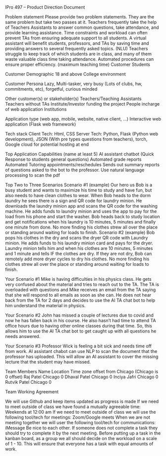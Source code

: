 IPro 497 – Product Direction Document

Problem statement
Please provide two problem statements.  They are the same problem but take two passes at it.
Teachers frequently take the help of Teachers Assistants to answer common questions, take attendance, and provide learning assistance. Time constraints and workload can often prevent TAs from ensuring adequate support to all students. A virtual assistant will benefit students, professors, and TAs by saving time and providing answers to several frequently asked topics. (NLU)
Teachers struggle to keep track of which students are in class, and many of them waste valuable class time taking attendance. Automated procedures can ensure proper efficiency. (maximum teaching time)
Customer
Students

Customer Demographic
18 and above
College environment

Customer Persona
Lazy, Multi-tasker, very busy (Lots of clubs, hw, commitments, etc), forgetful, curious minded

Other customer(s) or stakeholder(s)
Teachers/Teaching Assistants
Teachers without TAs
Institute/Investor funding the project
People incharge of web application
Institutions

Application type (web app, mobile, website, native client, …)
Interactive web application (Flask web framework)

Tech stack 
Client Tech: Html, CSS
Server Tech: Python, Flask (Python web development), JSON (With pre types questions from teachers), torch, Google cloud for potential hosting at end

Top Application Capabilities (name at least 5)
AI assistant chatbot (Quick Response to students general questions)
Automated grade reports
Automated Tutoring appointments/reschedules
Sends out summary reports of questions asked to the bot to the professor.
Use natural language processing to scan the pdf 

Top Two to Three Scenarios
Scenario #1 (example)
Our hero us Bob is a busy student and wants to maximize his time to study and have fun, but also needs to have clean clothes to wear.  When Bob heads to the dorm laundry he sees there is a sign and QR code for laundry minion.   He downloads the laundry minion app and scans the QR code for the washing machine.  He adds funds to laundry minion and uses the app to pay for the load from his phone and start the washer.  Bob heads back to study location and get notifications when his laundry is 10 minutes, 5 minutes and finally one minute from done.  No more finding his clothes strew all over the place or standing around waiting for loads to finish.
Scenario #2 (example)
Bob pops his clothes in the dry and scans the dryer QR code with Laundry minion.  He adds funds to his laundry minion card and pays for the dryer.  Laundry minion tells him and when his clothes are 10 minutes, 5 minutes and 1 minute and tells IF the clothes are dry.  If they are not dry, Bob can remotely add more dryer cycles to dry his clothes.  No more finding his clothes strew all over the place or standing around waiting for loads to finish.

Your Scenario #1
Mike is having difficulties in his physics class. He gets very confused about the material and tries to reach out to the TA. The TA is overloaded with questions and Mike receives an email from the TA saying that she will respond to all emails as soon as she can. He does not hear back from the TA for 2 days and decides to use the AI TA chat bot to help him understand the material in physics. 

Your Scenario #2
John has missed a couple of lectures due to covid and now he has fallen back in his course. He also hasn’t had time to attend TA office hours due to having other online classes during that time. So, this allows him to use the AI TA chat bot to get caught up with all questions he needs answered.

Your Scenario #3
Professor Wick is feeling a bit sick and needs time off from work. AI assistant chabot can use NLP to scan the document that the professor has uploaded. This will allow an AI assistant to cover the missing lecture that the student may have missed. 

Team Members
Name
Location
Time zone offset from Chicago (Chicago is 0 offset)
Raj Patel
Chicago
0
Dhaval Patel
Chicago
0
Inciya Jafri
Chicago
0
Rutvik Patel
Chicago
0


Team Working Agreement

We will use Github and keep items updated as progress is made
If we need to meet outside of class we have found a mutually agreeable time: Weekends at 12:00 am
If we need to meet outside of class we will use the following tool/tech for meetings: Zoom/Google meets
When we are not meeting together we will user the following tool/tech for communications: iMessage 
Be nice to each other.
If someone does not complete a task they should try to complete it by the next meeting.
Before putting up a task in the kanban board, as a group we all should decide on the workload on a scale of 1 - 10. This will ensure that everyone has a task with equal amounts of work.

